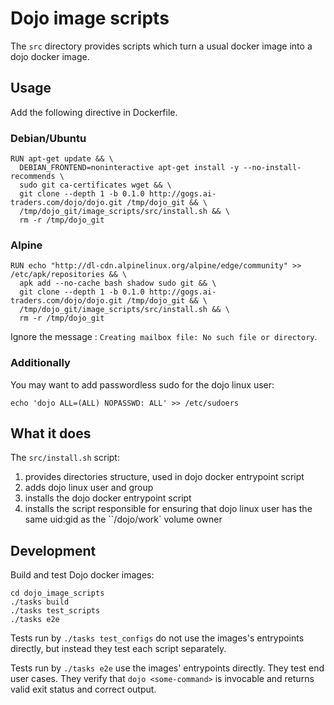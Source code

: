 # Dojo image scripts

The `src` directory provides scripts which turn a usual docker image into a dojo docker image.

## Usage
Add the following directive in Dockerfile.

### Debian/Ubuntu
```
RUN apt-get update && \
  DEBIAN_FRONTEND=noninteractive apt-get install -y --no-install-recommends \
  sudo git ca-certificates wget && \
  git clone --depth 1 -b 0.1.0 http://gogs.ai-traders.com/dojo/dojo.git /tmp/dojo_git && \
  /tmp/dojo_git/image_scripts/src/install.sh && \
  rm -r /tmp/dojo_git
```

### Alpine
```
RUN echo "http://dl-cdn.alpinelinux.org/alpine/edge/community" >> /etc/apk/repositories && \
  apk add --no-cache bash shadow sudo git && \
  git clone --depth 1 -b 0.1.0 http://gogs.ai-traders.com/dojo/dojo.git /tmp/dojo_git && \
  /tmp/dojo_git/image_scripts/src/install.sh && \
  rm -r /tmp/dojo_git
```

Ignore the message : `Creating mailbox file: No such file or directory`.

### Additionally
You may want to add passwordless sudo for the dojo linux user:
```
echo 'dojo ALL=(ALL) NOPASSWD: ALL' >> /etc/sudoers
```

## What it does

The `src/install.sh` script:
   1. provides directories structure, used in dojo docker entrypoint script
   1. adds dojo linux user and group
   1. installs the dojo docker entrypoint script
   1. installs the script responsible for ensuring that dojo linux user has the same uid:gid as the ``/dojo/work` volume owner


## Development
Build and test Dojo docker images:
```
cd dojo_image_scripts
./tasks build
./tasks test_scripts
./tasks e2e
```

Tests run by `./tasks test_configs` do not use the images's entrypoints directly, but instead they test
 each script separately.

Tests run by `./tasks e2e` use the images' entrypoints directly. They test end user cases. They verify that
 `dojo <some-command>` is invocable and returns valid exit status and correct  output.
